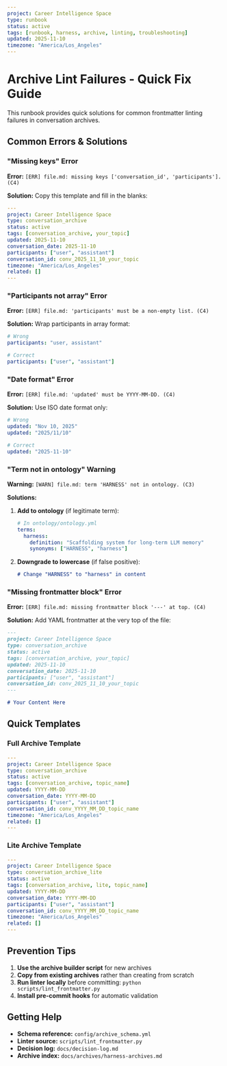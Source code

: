 ```yaml
---
project: Career Intelligence Space
type: runbook
status: active
tags: [runbook, harness, archive, linting, troubleshooting]
updated: 2025-11-10
timezone: "America/Los_Angeles"
---
```


# Archive Lint Failures - Quick Fix Guide

This runbook provides quick solutions for common frontmatter linting failures in conversation archives.

## Common Errors & Solutions

### "Missing keys" Error
**Error:** `[ERR] file.md: missing keys ['conversation_id', 'participants']. (C4)`

**Solution:** Copy this template and fill in the blanks:
```yaml
---
project: Career Intelligence Space
type: conversation_archive
status: active
tags: [conversation_archive, your_topic]
updated: 2025-11-10
conversation_date: 2025-11-10
participants: ["user", "assistant"]
conversation_id: conv_2025_11_10_your_topic
timezone: "America/Los_Angeles"
related: []
---
```

### "Participants not array" Error
**Error:** `[ERR] file.md: 'participants' must be a non-empty list. (C4)`

**Solution:** Wrap participants in array format:
```yaml
# Wrong
participants: "user, assistant"

# Correct
participants: ["user", "assistant"]
```

### "Date format" Error
**Error:** `[ERR] file.md: 'updated' must be YYYY-MM-DD. (C4)`

**Solution:** Use ISO date format only:
```yaml
# Wrong
updated: "Nov 10, 2025"
updated: "2025/11/10"

# Correct
updated: "2025-11-10"
```

### "Term not in ontology" Warning
**Warning:** `[WARN] file.md: term 'HARNESS' not in ontology. (C3)`

**Solutions:**
1. **Add to ontology** (if legitimate term):
   ```yaml
   # In ontology/ontology.yml
   terms:
     harness:
       definition: "Scaffolding system for long-term LLM memory"
       synonyms: ["HARNESS", "harness"]
   ```

2. **Downgrade to lowercase** (if false positive):
   ```markdown
   # Change "HARNESS" to "harness" in content
   ```

### "Missing frontmatter block" Error
**Error:** `[ERR] file.md: missing frontmatter block '---' at top. (C4)`

**Solution:** Add YAML frontmatter at the very top of the file:
```markdown
---
project: Career Intelligence Space
type: conversation_archive
status: active
tags: [conversation_archive, your_topic]
updated: 2025-11-10
conversation_date: 2025-11-10
participants: ["user", "assistant"]
conversation_id: conv_2025_11_10_your_topic
---

# Your Content Here
```

## Quick Templates

### Full Archive Template
```yaml
---
project: Career Intelligence Space
type: conversation_archive
status: active
tags: [conversation_archive, topic_name]
updated: YYYY-MM-DD
conversation_date: YYYY-MM-DD
participants: ["user", "assistant"]
conversation_id: conv_YYYY_MM_DD_topic_name
timezone: "America/Los_Angeles"
related: []
---
```

### Lite Archive Template
```yaml
---
project: Career Intelligence Space
type: conversation_archive_lite
status: active
tags: [conversation_archive, lite, topic_name]
updated: YYYY-MM-DD
conversation_date: YYYY-MM-DD
participants: ["user", "assistant"]
conversation_id: conv_YYYY_MM_DD_topic_name
timezone: "America/Los_Angeles"
related: []
---
```

## Prevention Tips

1. **Use the archive builder script** for new archives
2. **Copy from existing archives** rather than creating from scratch
3. **Run linter locally** before committing: `python scripts/lint_frontmatter.py`
4. **Install pre-commit hooks** for automatic validation

## Getting Help

- **Schema reference:** `config/archive_schema.yml`
- **Linter source:** `scripts/lint_frontmatter.py`
- **Decision log:** `docs/decision-log.md`
- **Archive index:** `docs/archives/harness-archives.md`
